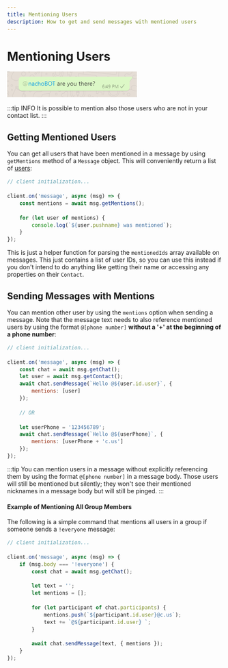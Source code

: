 ```yaml
---
title: Mentioning Users
description: How to get and send messages with mentioned users
---
```


# Mentioning Users
![](./images/user-mentions.png)

:::tip INFO
It is possible to mention also those users who are not in your contact list.
:::

## Getting Mentioned Users

You can get all users that have been mentioned in a message by using `getMentions` method of a `Message` object. This will conveniently return a list of [users](https://docs.wwebjs.dev/Contact.html):

```javascript
// client initialization...

client.on('message', async (msg) => {
    const mentions = await msg.getMentions();
    
    for (let user of mentions) {
        console.log(`${user.pushname} was mentioned`);
    }
});
```

This is just a helper function for parsing the `mentionedIds` array available on messages. This just contains a list of user IDs, so you can use this instead if you don't intend to do anything like getting their name or accessing any properties on their `Contact`.

## Sending Messages with Mentions

You can mention other user by using the `mentions` option when sending a message. Note that the message text needs to also reference mentioned users by using the format `@[phone number]` **without a '+' at the beginning of a phone number**:

```javascript
// client initialization...

client.on('message', async (msg) => {
    const chat = await msg.getChat();
    let user = await msg.getContact();
    await chat.sendMessage(`Hello @${user.id.user}`, {
        mentions: [user]
    });

    // OR

    let userPhone = '123456789';
    await chat.sendMessage(`Hello @${userPhone}`, {
        mentions: [userPhone + 'c.us']
    });
});
```

:::tip
You can mention users in a message without explicitly referencing them by using the format `@[phone number]` in a message body. Those users will still be mentioned but silently; they won't see their mentioned nicknames in a message body but will still be pinged.
:::

#### Example of Mentioning All Group Members

The following is a simple command that mentions all users in a group if someone sends a `!everyone` message:

```javascript
// client initialization...

client.on('message', async (msg) => {
    if (msg.body === '!everyone') {
        const chat = await msg.getChat();
        
        let text = '';
        let mentions = [];

        for (let participant of chat.participants) {
            mentions.push(`${participant.id.user}@c.us`);
            text += `@${participant.id.user} `;
        }

        await chat.sendMessage(text, { mentions });
    }
});
```
